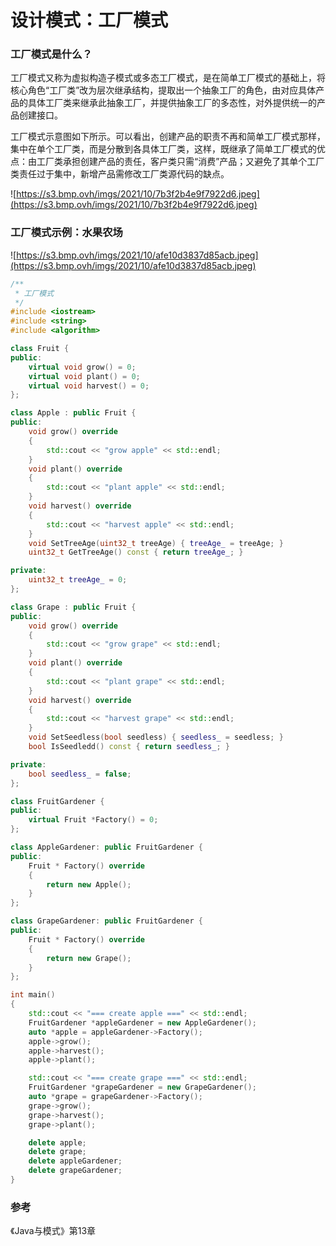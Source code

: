 # 设计模式：工厂模式

### 工厂模式是什么？

工厂模式又称为虚拟构造子模式或多态工厂模式，是在简单工厂模式的基础上，将核心角色“工厂类”改为层次继承结构，提取出一个抽象工厂的角色，由对应具体产品的具体工厂类来继承此抽象工厂，并提供抽象工厂的多态性，对外提供统一的产品创建接口。

工厂模式示意图如下所示。可以看出，创建产品的职责不再和简单工厂模式那样，集中在单个工厂类，而是分散到各具体工厂类，这样，既继承了简单工厂模式的优点：由工厂类承担创建产品的责任，客户类只需“消费”产品；又避免了其单个工厂类责任过于集中，新增产品需修改工厂类源代码的缺点。

![https://s3.bmp.ovh/imgs/2021/10/7b3f2b4e9f7922d6.jpeg](https://s3.bmp.ovh/imgs/2021/10/7b3f2b4e9f7922d6.jpeg)

### 工厂模式示例：水果农场

![https://s3.bmp.ovh/imgs/2021/10/afe10d3837d85acb.jpeg](https://s3.bmp.ovh/imgs/2021/10/afe10d3837d85acb.jpeg)

```c++
/**
 * 工厂模式
 */
#include <iostream>
#include <string>
#include <algorithm>

class Fruit {
public:
    virtual void grow() = 0;
    virtual void plant() = 0;
    virtual void harvest() = 0;
};

class Apple : public Fruit {
public:
    void grow() override
    {
        std::cout << "grow apple" << std::endl;
    }
    void plant() override
    {
        std::cout << "plant apple" << std::endl;
    }
    void harvest() override
    {
        std::cout << "harvest apple" << std::endl;
    }
    void SetTreeAge(uint32_t treeAge) { treeAge_ = treeAge; }
    uint32_t GetTreeAge() const { return treeAge_; }

private:
    uint32_t treeAge_ = 0;
};

class Grape : public Fruit {
public:
    void grow() override
    {
        std::cout << "grow grape" << std::endl;
    }
    void plant() override
    {
        std::cout << "plant grape" << std::endl;
    }
    void harvest() override
    {
        std::cout << "harvest grape" << std::endl;
    }
    void SetSeedless(bool seedless) { seedless_ = seedless; }
    bool IsSeedledd() const { return seedless_; }

private:
    bool seedless_ = false;
};

class FruitGardener {
public:
    virtual Fruit *Factory() = 0;
};

class AppleGardener: public FruitGardener {
public:
    Fruit * Factory() override
    {
        return new Apple();
    }
};

class GrapeGardener: public FruitGardener {
public:
    Fruit * Factory() override
    {
        return new Grape();
    }
};

int main()
{
    std::cout << "=== create apple ===" << std::endl;
    FruitGardener *appleGardener = new AppleGardener();
    auto *apple = appleGardener->Factory();
    apple->grow();
    apple->harvest();
    apple->plant();

    std::cout << "=== create grape ===" << std::endl;
    FruitGardener *grapeGardener = new GrapeGardener();
    auto *grape = grapeGardener->Factory();
    grape->grow();
    grape->harvest();
    grape->plant();

    delete apple;
    delete grape;
    delete appleGardener;
    delete grapeGardener;
}
```

### 参考

《Java与模式》第13章